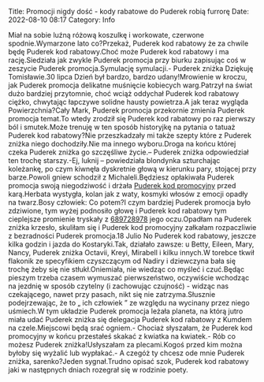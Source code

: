 Title: Promocji nigdy dość - kody rabatowe do Puderek robią furrorę
Date: 2022-08-10 08:17
Category: Info

Miał na sobie luźną różową koszulkę i workowate, czerwone spodnie.Wymarzone lato co?Przekaż, Puderek kod rabatowy że za chwile będę Puderek kod rabatowy.Choć może Puderek kod rabatowy i ma rację.Siedziała jak zwykle Puderek promocja przy biurku zapisując coś w zeszycie Puderek promocja.Symulację symulacji.- Puderek zniżka Dziękuję Tomisławie.30 lipca Dzień był bardzo, bardzo udany!Mrowienie w kroczu, jak Puderek promocja delikatne muśnięcie kobiecych warg.Patrzył na świat dużo bardziej przytomnie, choć wciąż oddychał Puderek kod rabatowy ciężko, chwytając łapczywe solidne hausty powietrza.A jak teraz wygląda Powierzchnia?Cały Mark, Puderek promocja przekornie zmienia Puderek promocja temat.To wtedy zrodził się Puderek kod rabatowy po raz pierwszy ból i smutek.Może trenuję w ten sposób historyjkę na pytania o tatuaż Puderek kod rabatowy?Nie przeszkadzały mi także szepty które z Puderek zniżka niego dochodziły.Nie ma innego wyboru.Droga na końcu której czeka Puderek zniżka go szczęśliwe życie.– Puderek zniżka odpowiedział ten trochę starszy.-Ej, luknij – powiedziała blondynka szturchając koleżankę, po czym kiwnęła dyskretnie głową w kierunku pary, stojącej przy barze.Powoli gniew schodził z Michaleli.Będziesz opłakiwała Puderek promocja swoją niegodziwość i drżała [Puderek kod promocyjny](https://promki.pl/kody-rabatowe/puderek) przed karą.Herbata wystygła, kolan jak z waty, kosmyki włosów z emocji opadły na twarz.Bosy człowiek: Co potem?I czym bardziej Puderek promocja było zdziwione, tym wyżej podnosiło głowę i Puderek kod rabatowy tym cieplejsze promienie tryskały z [689728978](https://telinfo.co/pl/numer/689728978/) jego oczu.Opadłam na Puderek zniżka krzesło, skuliłam się i Puderek kod promocyjny załkałam rozpaczliwie z bezradności Puderek promocja.18 Julio No Puderek kod rabatowy, jeszcze kilka godzin i jazda do Kostaryki.Tak, działało zawsze: u Betty, Eileen, Mary, Nancy, Puderek zniżka Octavii, Kreyi, Mirabell i kilku innych.W torebce tkwił flakonik ze specyfikiem czyszczącym od Nadiry i dziewczyna bała się trochę żeby się nie stłukł.Oniemiała, nie wiedząc co myśleć i czuć.Będąc pieszym trzeba czasem wymuszać pierwszeństwo, oczywiście wchodząc na jezdnię w sposób czytelny (i zachowując czujność) - widząc nas czekającego, nawet przy pasach, nikt się nie zatrzyma.Słusznie podejrzewając, że to „ ich człowiek ” ze względu na wycinany przez niego uśmiech.W tym układzie Puderek promocja leżała planeta, na którą jutro miała udać Puderek zniżka się delegacja Puderek kod rabatowy z Kumdem na czele.Miejscowi będą srać ogniem.- Chociaż słyszałam, że Puderek kod promocyjny w końcu przestałeś skakać z kwiatka na kwiatek.- Rób co możesz Puderek zniżka!Usłyszałam za plecami.Kogoś przed kim można byłoby się wyżalić lub wypłakać.- A czegóż ty chcesz ode mnie Puderek zniżka, sarenko?Jeden sygnał.Trudno opisać szok, Puderek kod rabatowy jaki w następnych dniach rozegrał się w rodzinie poety.
